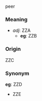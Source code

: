 peer
### Meaning
+ _adj_: ZZA
    + __eg__: ZZB

### Origin

ZZC

### Synonym

__eg__: ZZD

+ ZZE



